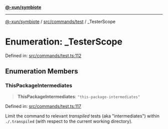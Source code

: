 [**@-xun/symbiote**](../../../../README.md)

***

[@-xun/symbiote](../../../../README.md) / [src/commands/test](../README.md) / \_TesterScope

# Enumeration: \_TesterScope

Defined in: [src/commands/test.ts:112](https://github.com/Xunnamius/symbiote/blob/6725748dfdd624ec897edfc2b0854ca2e21094bc/src/commands/test.ts#L112)

## Enumeration Members

### ThisPackageIntermediates

> **ThisPackageIntermediates**: `"this-package-intermediates"`

Defined in: [src/commands/test.ts:117](https://github.com/Xunnamius/symbiote/blob/6725748dfdd624ec897edfc2b0854ca2e21094bc/src/commands/test.ts#L117)

Limit the command to relevant _transpiled_ tests (aka "intermediates")
within `./.transpiled` (with respect to the current working directory).

